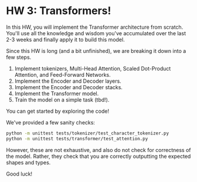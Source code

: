 # HW 3: Transformers!

In this HW, you will implement the Transformer architecture from scratch.
You'll use all the knowledge and wisdom you've accumulated over the
last 2-3 weeks and finally apply it to build this model.

Since this HW is long (and a bit unfinished), we are breaking it down
into a few steps.

1. Implement tokenizers, Multi-Head Attention, Scaled Dot-Product Attention, and
   Feed-Forward Networks.
2. Implement the Encoder and Decoder layers.
3. Implement the Encoder and Decoder stacks.
4. Implement the Transformer model.
5. Train the model on a simple task (tbd!).

You can get started by exploring the code!

We've provided a few sanity checks:

```bash
python -m unittest tests/tokenizer/test_character_tokenizer.py
python -m unittest tests/transformer/test_attention.py
```

However, these are not exhaustive, and also do not check for
correctness of the model. Rather, they check that you are
correctly outputting the expected shapes and types.

Good luck!
